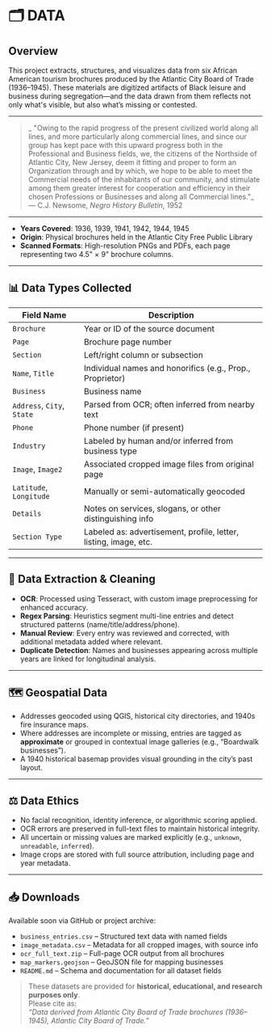 # 🗂️ DATA

## Overview

This project extracts, structures, and visualizes data from six African American tourism brochures produced by the Atlantic City Board of Trade (1936–1945). These materials are digitized artifacts of Black leisure and business during segregation—and the data drawn from them reflects not only what's visible, but also what’s missing or contested.

---

> _ "Owing to the rapid progress of the present civilized world along all lines, and more particularly along commercial lines, and since our group has kept pace with this upward progress both in the Professional and Business fields, we, the citizens of the Northside of Atlantic City, New Jersey, deem it fitting and proper to form an Organization through and by which, we hope to be able to meet the Commercial needs of the inhabitants of our community, and stimulate among them greater interest for cooperation and efficiency in their chosen Professions or Businesses and along all Commercial lines."_  
> — C.J. Newsome, *Negro History Bulletin*, 1952

---

- **Years Covered**: 1936, 1939, 1941, 1942, 1944, 1945  
- **Origin**: Physical brochures held in the Atlantic City Free Public Library
- **Scanned Formats**: High-resolution PNGs and PDFs, each page representing two 4.5" × 9" brochure columns.

---

## 📊 Data Types Collected

| Field Name           | Description                                                         |
|----------------------|---------------------------------------------------------------------|
| `Brochure`           | Year or ID of the source document                                   |
| `Page`               | Brochure page number                                                |
| `Section`            | Left/right column or subsection                                     |
| `Name`, `Title`      | Individual names and honorifics (e.g., Prop., Proprietor)           |
| `Business`           | Business name                                           |
| `Address`, `City`, `State` | Parsed from OCR; often inferred from nearby text            |
| `Phone`              | Phone number (if present)                                           |
| `Industry`           | Labeled by human and/or inferred from business type                 |
| `Image`, `Image2`    | Associated cropped image files from original page                   |
| `Latitude`, `Longitude` | Manually or semi-automatically geocoded                         |
| `Details`            | Notes on services, slogans, or other distinguishing info            |
| `Section Type`       | Labeled as: advertisement, profile, letter, listing, image, etc.                |

---

## 🧠 Data Extraction & Cleaning

- **OCR**: Processed using Tesseract, with custom image preprocessing for enhanced accuracy.
- **Regex Parsing**: Heuristics segment multi-line entries and detect structured patterns (name/title/address/phone).
- **Manual Review**: Every entry was reviewed and corrected, with additional metadata added where relevant.
- **Duplicate Detection**: Names and businesses appearing across multiple years are linked for longitudinal analysis.

---

## 🗺️ Geospatial Data

- Addresses geocoded using QGIS, historical city directories, and 1940s fire insurance maps.
- Where addresses are incomplete or missing, entries are tagged as **approximate** or grouped in contextual image galleries (e.g., “Boardwalk businesses”).
- A 1940 historical basemap provides visual grounding in the city’s past layout.

---

## ⚖️ Data Ethics

- No facial recognition, identity inference, or algorithmic scoring applied.
- OCR errors are preserved in full-text files to maintain historical integrity.
- All uncertain or missing values are marked explicitly (e.g., `unknown`, `unreadable`, `inferred`).
- Image crops are stored with full source attribution, including page and year metadata.

---

## 📥 Downloads

Available soon via GitHub or project archive:

- `business_entries.csv` – Structured text data with named fields
- `image_metadata.csv` – Metadata for all cropped images, with source info
- `ocr_full_text.zip` – Full-page OCR output from all brochures
- `map_markers.geojson` – GeoJSON file for mapping businesses
- `README.md` – Schema and documentation for all dataset fields

> These datasets are provided for **historical, educational, and research purposes only**.  
> Please cite as:  
> *“Data derived from Atlantic City Board of Trade brochures (1936–1945), Atlantic City Board of Trade.”*

